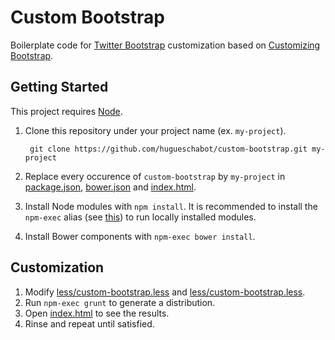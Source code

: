 # Custom Bootstrap

Boilerplate code for [Twitter Bootstrap](http://getbootstrap.com/) customization based on [Customizing Bootstrap](http://coding.smashingmagazine.com/2013/03/12/customizing-bootstrap/).
 
## Getting Started
 
This project requires [Node](http://nodejs.org/).
 
1. Clone this repository under your project name (ex. `my-project`).

        git clone https://github.com/hugueschabot/custom-bootstrap.git my-project

2. Replace every occurence of `custom-bootstrap` by `my-project` in [package.json](./package.json), [bower.json](./bower.json) and [index.html](./index.html).

3. Install Node modules with `npm install`. It is recommended to install the `npm-exec` alias (see [this](http://stackoverflow.com/a/15157360)) to run locally installed modules.

4. Install Bower components with `npm-exec bower install`.
 
## Customization
 
1. Modify [less/custom-bootstrap.less](./less/custom-bootstrap.less) and [less/custom-bootstrap.less](./less/custom-variables.less).
2. Run `npm-exec grunt` to generate a distribution.
3. Open [index.html](./index.html) to see the results.
4. Rinse and repeat until satisfied.
